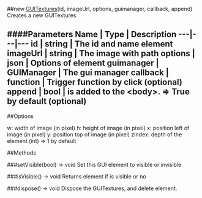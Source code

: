 ##new [GUITextures](#)(id, imageUrl, options, guimanager, callback, append)
Creates a new GUITextures

####Parameters
Name | Type | Description
---|---|---
id | string | The id and name element
imageUrl | string | The image with path
options | json | Options of element
guimanager | GUIManager | The gui manager
callback | function | Trigger function by click (optional)
append | bool | is added to the &lt;body&gt;. =&gt; True by default (optional)
---

##Options

w: width of image (in pixel)
h: height of image (in pixel)
x: position left of image (in pixel)
y: position top of image (in pixel)
zIndex: depth of the element (int) =&gt; 1 by default

##Methods

###setVisible(bool) → void
Set this GUI element to visible or invisible

###isVisible() → void
Returns element if is visible or no

###dispose() → void
Dispose the GUITextures, and delete element.
